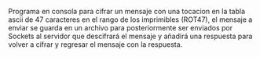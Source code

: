 Programa en consola para cifrar un mensaje con una tocacion en la tabla ascii de 47 caracteres en el rango de los imprimibles (ROT47), el mensaje a enviar se guarda en un archivo para posteriormente ser enviados por Sockets al servidor que descifrará el mensaje y añadirá una respuesta para volver a cifrar y regresar el mensaje con la respuesta.
